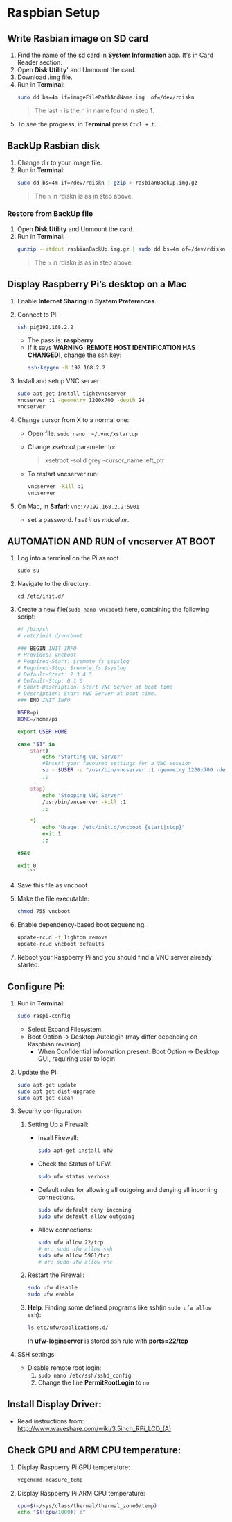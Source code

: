 # Raspbian Setup

## Write Rasbian image on SD card

1. Find the name of the sd card in **System Information** app. It's in Card Reader section.
2. Open **Disk Utility**' and Unmount the card.
3. Download .img file.
4. Run in **Terminal**:
	```bash
	sudo dd bs=4m if=imageFilePathAndName.img  of=/dev/rdiskn
    ```
	> The last `n` is the n in name found in step 1.
5. To see the progress, in **Terminal** press `Ctrl + t`.

## BackUp Rasbian disk
	
1. Change dir to your image file.
2. Run in **Terminal**:
	```bash
	sudo dd bs=4m if=/dev/rdiskn | gzip > rasbianBackUp.img.gz
	```
	> The `n` in rdiskn is as in step above.

### Restore from BackUp file

1. Open **Disk Utility** and Unmount the card.
2. Run in **Terminal**:
	```bash
	gunzip --stdout rasbianBackUp.img.gz | sudo dd bs=4m of=/dev/rdiskn
	```
	> The `n` in rdiskn is as in step above.




## Display Raspberry Pi’s desktop on a Mac
1. Enable **Internet Sharing** in **System Preferences**.
2. Connect to PI:
	```bash
	ssh pi@192.168.2.2
	```
	* The pass is: **raspberry**
	* If it says **WARNING: REMOTE HOST IDENTIFICATION HAS CHANGED!**, change the ssh key: 
		```bash
		ssh-keygen -R 192.168.2.2
		```

3. Install and setup VNC server:
	```bash
	sudo apt-get install tightvncserver
	vncserver :1 -geometry 1200x700 -depth 24
	vncserver
	```

4. Change cursor from X to a normal one:
	* Open file: `sudo nano  ~/.vnc/xstartup`
	* Change *xsetroot* parameter to: 
		> xsetroot -solid grey -cursor_name left_ptr

	* To restart vncserver run:
		```bash
       	vncserver -kill :1
        vncserver
        ```
5. On Mac, in **Safari**: 
	`vnc://192.168.2.2:5901`
	* set a password. *I set it as mdcel nr*.



## AUTOMATION AND RUN of vncserver AT BOOT

1. Log into a terminal on the Pi as root
	```
	sudo su
	```
2. Navigate to the directory:
	```
    cd /etc/init.d/
    ```
3. Create a new file(`sudo nano vncboot`) here, containing the following script:
	```bash
	#! /bin/sh
	# /etc/init.d/vncboot
	
	### BEGIN INIT INFO
	# Provides: vncboot
	# Required-Start: $remote_fs $syslog
	# Required-Stop: $remote_fs $syslog
	# Default-Start: 2 3 4 5
	# Default-Stop: 0 1 6
	# Short-Description: Start VNC Server at boot time
	# Description: Start VNC Server at boot time.
	### END INIT INFO
	
	USER=pi
	HOME=/home/pi
	
	export USER HOME
	
	case "$1" in
		start)
			echo "Starting VNC Server"
        	#Insert your favoured settings for a VNC session
			su - $USER -c "/usr/bin/vncserver :1 -geometry 1200x700 -depth 24"
			;;
	
		stop)
			echo "Stopping VNC Server"
			/usr/bin/vncserver -kill :1
			;;
	
		*)
			echo "Usage: /etc/init.d/vncboot {start|stop}"
			exit 1
			;;
	
    esac
       
	exit 0
       ```

4. Save this file as vncboot
5. Make the file executable:
	```bash
    chmod 755 vncboot
    ```

6. Enable dependency-based boot sequencing:
	```bash
	update-rc.d -f lightdm remove
	update-rc.d vncboot defaults
    ```

7. Reboot your Raspberry Pi and you should find a VNC server already started.



## Configure Pi:

1. Run in **Terminal**:
	```bash
    sudo raspi-config
    ```
	* Select Expand Filesystem.
	* Boot Option -> Desktop Autologin (may differ depending on Raspbian revision)
		* When Confidential information present:	Boot Option -> Desktop GUI, requiring user to login

2. Update the PI:
	```bash
    sudo apt-get update
	sudo apt-get dist-upgrade
	sudo apt-get clean
    ```

3. Security configuration:
	1. Setting Up a Firewall:
		* Insall Firewall:
			```bash
			sudo apt-get install ufw
            ```
		* Check the Status of UFW:
			```bash
            sudo ufw status verbose
            ```
		* Default rules for allowing all outgoing and denying all incoming connections.
			```bash
			sudo ufw default deny incoming
			sudo ufw default allow outgoing
            ```
		* Allow connections:
			```bash
            sudo ufw allow 22/tcp
            # or: sudo ufw allow ssh
            sudo ufw allow 5901/tcp
			# or: sudo ufw allow vnc

	2. Restart the Firewall:
		```bash
		sudo ufw disable
		sudo ufw enable
        ```

	3. **Help**: Finding some defined programs like ssh(in `sudo ufw allow ssh`):
		```bash
		ls etc/ufw/applications.d/
        ```
		In **ufw-loginserver** is stored ssh rule with **ports=22/tcp**
        
4. SSH settings:
	* Disable remote root login:
		1. `sudo nano /etc/ssh/sshd_config`
		2. Change the line **PermitRootLogin** to `no`


## Install Display Driver: 
* Read instructions from:
	http://www.waveshare.com/wiki/3.5inch_RPi_LCD_(A)
    
    
## Check **GPU** and **ARM CPU** temperature:
1. Display Raspberry Pi GPU temperature:
	```bash
    vcgencmd measure_temp
    ```
2. Display Raspberry Pi ARM CPU temperature:
	```bash
	cpu=$(</sys/class/thermal/thermal_zone0/temp)
	echo "$((cpu/1000)) c"
    ```

